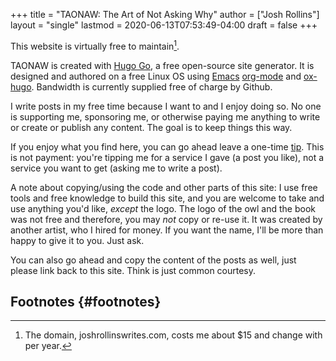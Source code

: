 +++
title = "TAONAW: The Art of Not Asking Why"
author = ["Josh Rollins"]
layout = "single"
lastmod = 2020-06-13T07:53:49-04:00
draft = false
+++

This website is virtually free to maintain[^fn:1].

TAONAW is created with [Hugo Go](https://gohugo.io/), a free open-source site generator. It is designed and authored on a free Linux OS using [Emacs](https://www.gnu.org/software/emacs/) [org-mode](https://orgmode.org/) and [ox-hugo](https://ox-hugo.scripter.co/).  Bandwidth is currently supplied free of charge by Github.

I write posts in my free time because I want to and I enjoy doing so. No one is supporting me, sponsoring me, or otherwise paying me anything to write or create or publish any content. The goal is to keep things this way.

If you enjoy what you find here, you can go ahead leave a one-time [tip](https://www.paypal.com/cgi-bin/webscr?cmd=%5Fs-xclick&hosted%5Fbutton%5Fid=XBBGQRR2CX5EJ&source=url). This is not payment: you're tipping me for a service I gave (a post you like), not a service you want to get (asking me to write a post).

A note about copying/using the code and other parts of this site:
I use free tools and free knowledge to build this site, and you are welcome to take and use anything you'd like, _except_ the logo. The logo of the owl and the book was not free and therefore, you may _not_ copy or re-use it. It was created by another artist, who I hired for money. If you want the name, I'll be more than happy to give it to you. Just ask.

You can also go ahead and copy the content of the posts as well, just please link back to this site. Think is just common courtesy.


## **Footnotes** {#footnotes}

[^fn:1]: The domain, joshrollinswrites.com, costs me about $15 and change with per year.